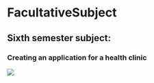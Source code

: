 # FacultativeSubject
## Sixth semester subject:
### Creating an application for a health clinic
<img src="https://raw.githubusercontent.com/Primuu/FacultativeSubject/main/Documentation/StudentMed.png?token=GHSAT0AAAAAAB7FUOJDZEYQK2VUJGMGWPIIY74TWZA" />
